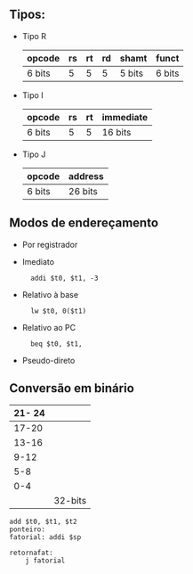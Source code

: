 
## Tipos:

* Tipo R

	|opcode|rs|rt|rd|shamt|funct
	|--|--|--|--|--|--|
	|6 bits|5|5|5|5 bits|6 bits
* Tipo I 

	|opcode|rs	|rt	|immediate
	|--|--|--|--|
	|6 bits| 5|5|16 bits
* Tipo J

	|opcode|address|
	|--|--|
	|6 bits|26 bits

## Modos de endereçamento

* Por registrador 

* Imediato
		
		addi $t0, $t1, -3
* Relativo à base

		lw $t0, 0($t1)
* Relativo ao PC

		beq $t0, $t1,
* Pseudo-direto

## Conversão em binário
|21- 24  |  |
|--|--|
|17-20  |  |
|13-16 | |
|9-12 | |
|5-8 | |
|0-4||
||32-bits|

	add $t0, $t1, $t2
	ponteiro:
	fatorial: addi $sp
	
	retornafat:
		j fatorial


<!--stackedit_data:
eyJoaXN0b3J5IjpbOTQ4NTI5ODYyLDk0ODUyOTg2MiwtMTI3Mj
YxOTcxLC0zNTA0NTUwNjksLTE2NDk1MDU1NDcsMTgwMzIzNDA1
LDEyODQ3MTcyOThdfQ==
-->